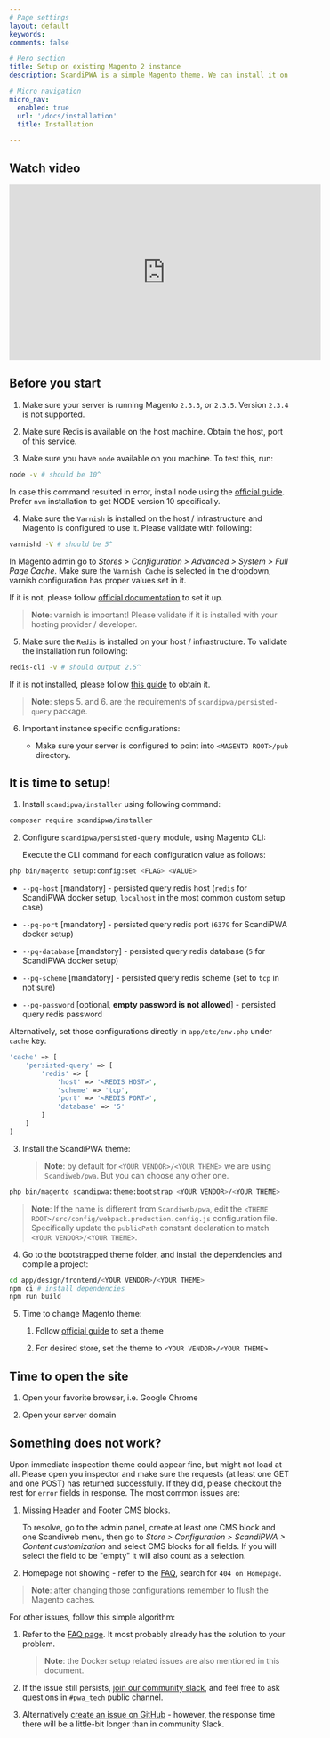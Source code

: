 ```yaml
---
# Page settings
layout: default
keywords:
comments: false

# Hero section
title: Setup on existing Magento 2 instance
description: ScandiPWA is a simple Magento theme. We can install it on existing Magento instance using composer.

# Micro navigation
micro_nav:
  enabled: true
  url: '/docs/installation'
  title: Installation

---
```


## Watch video

<div class="video">
    <iframe width="560" height="315" src="https://www.youtube.com/embed/JfvC3PcaHPU" frameborder="0" allow="accelerometer; autoplay; encrypted-media; gyroscope; picture-in-picture" allowfullscreen></iframe>
</div>

## Before you start

1. Make sure your server is running Magento `2.3.3`, or `2.3.5`. Version `2.3.4` is not supported.

2. Make sure Redis is available on the host machine. Obtain the host, port of this service.

3. Make sure you have `node` available on you machine. To test this, run:

```bash
node -v # should be 10^
```

In case this command resulted in error, install node using the [official guide](https://nodejs.org/en/download/package-manager/). Prefer `nvm` installation to get NODE version 10 specifically.

4. Make sure the `Varnish` is installed on the host / infrastructure and Magento is configured to use it. Please validate with following:

```bash
varnishd -V # should be 5^
```

In Magento admin go to _Stores > Configuration > Advanced > System > Full Page Cache_. Make sure the `Varnish Cache` is selected in the dropdown, varnish configuration has proper values set in it.

If it is not, please follow [official documentation](https://devdocs.magento.com/guides/v2.3/config-guide/varnish/config-varnish.html) to set it up.

> **Note**: varnish is important! Please validate if it is installed with your hosting provider / developer.

5. Make sure the `Redis` is installed on your host / infrastructure. To validate the installation run following:

```bash
redis-cli -v # should output 2.5^
```

If it is not installed, please follow [this guide](https://codewithhugo.com/install-just-redis-cli-on-ubuntu-debian-jessie/) to obtain it.

> **Note**: steps 5. and 6. are the requirements of `scandipwa/persisted-query` package.

6. Important instance specific configurations:

    - Make sure your server is configured to point into `<MAGENTO ROOT>/pub` directory.

## It is time to setup!

1. Install `scandipwa/installer` using following command:

```bash
composer require scandipwa/installer
```

2. Configure `scandipwa/persisted-query` module, using Magento CLI:

    Execute the CLI command for each configuration value as follows:

```bash
php bin/magento setup:config:set <FLAG> <VALUE>
```

- `--pq-host` [mandatory] - persisted query redis host  (`redis` for ScandiPWA docker setup, `localhost` in the most common custom setup case)

- `--pq-port` [mandatory] - persisted query redis port (`6379` for ScandiPWA docker setup)

- `--pq-database` [mandatory] - persisted query redis database (`5` for ScandiPWA docker setup)

- `--pq-scheme` [mandatory] - persisted query redis scheme (set to `tcp` in not sure)

- `--pq-password` [optional, **empty password is not allowed**] - persisted query redis password

Alternatively, set those configurations directly in `app/etc/env.php` under `cache` key:

```php
'cache' => [
    'persisted-query' => [
        'redis' => [
            'host' => '<REDIS HOST>',
            'scheme' => 'tcp',
            'port' => '<REDIS PORT>',
            'database' => '5'
        ]
    ]
]
```

3. Install the ScandiPWA theme:

    > **Note**: by default for `<YOUR VENDOR>/<YOUR THEME>` we are using `Scandiweb/pwa`. But you can choose any other one.

```bash
php bin/magento scandipwa:theme:bootstrap <YOUR VENDOR>/<YOUR THEME>
```

> **Note**: If the name is different from `Scandiweb/pwa`, edit the `<THEME ROOT>/src/config/webpack.production.config.js` configuration file. Specifically update the `publicPath` constant declaration to match `<YOUR VENDOR>/<YOUR THEME>`.

4. Go to the bootstrapped theme folder, and install the dependencies and compile a project:

```bash
cd app/design/frontend/<YOUR VENDOR>/<YOUR THEME>
npm ci # install dependencies
npm run build
```

5. Time to change Magento theme:

    1. Follow [official guide](https://devdocs.magento.com/guides/v2.3/frontend-dev-guide/themes/theme-apply.html) to set a theme

    2. For desired store, set the theme to `<YOUR VENDOR>/<YOUR THEME>`

## Time to open the site

1. Open your favorite browser, i.e. Google Chrome

2. Open your server domain

## Something does not work?

Upon immediate inspection theme could appear fine, but might not load at all. Please open you inspector and make sure the requests (at least one GET and one POST) has returned successfully. If they did, please checkout the rest for `error` fields in response. The most common issues are:

1. Missing Header and Footer CMS blocks.

    To resolve, go to the admin panel, create at least one CMS block and one Scandiweb menu, then go to _Store > Configuration > ScandiPWA > Content customization_ and select CMS blocks for all fields. If you will select the field to be "empty" it will also count as a selection.

2. Homepage not showing - refer to the [FAQ](/docs/faq), search for `404 on Homepage`.

> **Note**: after changing those configurations remember to flush the Magento caches.

For other issues, follow this simple algorithm:

1. Refer to the [FAQ page](/docs/faq). It most probably already has the solution to your problem.

    > **Note**: the Docker setup related issues are also mentioned in this document.

2. If the issue still persists, [join our community slack](https://join.slack.com/t/scandipwa/shared_invite/enQtNzE2Mjg1Nzg3MTg5LTQwM2E2NmQ0NmQ2MzliMjVjYjQ1MTFiYWU5ODAyYTYyMGQzNWM3MDhkYzkyZGMxYTJlZWI1N2ExY2Q1MDMwMTk), and feel free to ask questions in `#pwa_tech` public channel.

3. Alternatively [create an issue on GitHub](https://github.com/scandipwa/scandipwa-base/issues/new/choose) - however, the response time there will be a little-bit longer than in community Slack.


